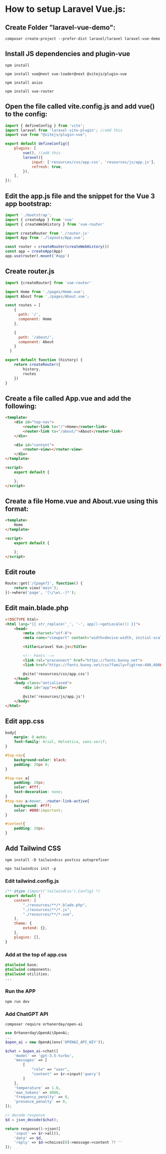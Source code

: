 # How to setup Laravel Vue.js:
## Create Folder "laravel-vue-demo":

```
composer create-project --prefer-dist laravel/laravel laravel-vue-demo
```

## Install JS dependencies and plugin-vue
```
npm install
```
```
npm install vue@next vue-loader@next @vitejs/plugin-vue
```
```
npm install axios
```
```
npm install vue-router
```

## Open the file called vite.config.js and add vue() to the config:
```js
import { defineConfig } from 'vite';
import laravel from 'laravel-vite-plugin'; //add this
import vue from "@vitejs/plugin-vue";

export default defineConfig({
    plugins: [
        vue(), //add this
        laravel({
            input: ['resources/css/app.css', 'resources/js/app.js'],
            refresh: true,
        }),
    ],
});
```

## Edit the app.js file and the snippet for the Vue 3 app bootstrap:
```js
import './bootstrap';
import { createApp } from 'vue'
import { createWebHistory } from 'vue-router'

import createRouter from './router.js'
import App from './layouts/App.vue';

const router = createRouter(createWebHistory())
const app = createApp(App)
app.use(router).mount('#app')
```

## Create router.js
```js
import {createRouter} from 'vue-router'

import Home from './pages/Home.vue';
import About from './pages/About.vue';

const routes = [
    {
      path: '/',
      component: Home
    },

    {
      path: '/about/',
      component: About
    }
  ]

export default function (history) {
    return createRouter({
        history,
        routes
    })
}
```

## Create a file called App.vue and add the following:
```html
<template>
    <div id="top-nav">
        <router-link to="/">Home</router-link>
        <router-link to="/about/">About</router-link>
    </div>

    <div id="content">
        <router-view></router-view>
    </div>
</template>

<script>
    export default {

    };
</script>
```

## Create a file Home.vue and About.vue using this format:
```html
<template>
    Home
</template>

<script>
    export default {

    };
</script>
```

## Edit route
```php
Route::get('/{page?}', function() {
    return view('main');
})->where('page', '[\/\w\.-]*');
```

## Edit main.blade.php
```html
<!DOCTYPE html>
<html lang="{{ str_replace('_', '-', app()->getLocale()) }}">
    <head>
        <meta charset="utf-8">
        <meta name="viewport" content="width=device-width, initial-scale=1">

        <title>Laravel Vue.js</title>

        <!-- Fonts -->
        <link rel="preconnect" href="https://fonts.bunny.net">
        <link href="https://fonts.bunny.net/css?family=figtree:400,600&display=swap" rel="stylesheet" />

        @vite('resources/css/app.css')
    </head>
    <body class="antialiased">
        <div id="app"></div>

        @vite('resources/js/app.js')
    </body>
</html>
```

## Edit app.css
```css
body{
    margin: 0 auto;
    font-family: Arial, Helvetica, sans-serif;
}

#top-nav{
    background-color: black;
    padding: 20px 0;
}

#top-nav a{
    padding: 20px;
    color: #fff;
    text-decoration: none;
}
#top-nav a:hover, .router-link-active{
    background: #fff;
    color: #000!important;
}

#content{
    padding: 20px;
}
```

## Add Tailwind CSS
```
npm install -D tailwindcss postcss autoprefixer
```
```
npx tailwindcss init -p
```
### Edit tailwind.config.js
```js
/** @type {import('tailwindcss').Config} */
export default {
    content: [
        "./resources/**/*.blade.php",
        "./resources/**/*.js",
        "./resources/**/*.vue",
    ],
    theme: {
        extend: {},
    },
    plugins: [],
}
```
### Add at the top of app.css
```css
@tailwind base;
@tailwind components;
@tailwind utilities;
...

```

### Run the APP
```
npm run dev
```


### Add ChatGPT API
```
composer require orhanerday/open-ai
```

```php
use Orhanerday\OpenAi\OpenAi;
...
$open_ai = new OpenAi(env('OPENAI_API_KEY'));

$chat = $open_ai->chat([
    'model' => 'gpt-3.5-turbo',
    'messages' => [
        [
            "role" => "user",
            "content" => $r->input('query')
        ]
    ],
    'temperature' => 1.0,
    'max_tokens' => 4000,
    'frequency_penalty' => 0,
    'presence_penalty' => 0,
]);

// decode response
$d = json_decode($chat);

return response()->json([
    'input' => $r->all(),
    'data' => $d,
    'reply' => $d->choices[0]->message->content ?? ''
]);
```
